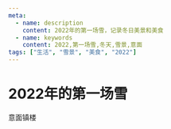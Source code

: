 ```yaml
---
meta:
  - name: description
    content: 2022年的第一场雪，记录冬日美景和美食
  - name: keywords
    content: 2022,第一场雪,冬天,雪景,意面
tags: ["生活", "雪景", "美食", "2022"]
---
```


# 2022年的第一场雪

意面镇楼

<ImgView title="番茄意面" url="https://z.wiki/images/20220123/19944f72b67a41c8ab540f84a9f92c90.png" />


<ImgView title="大雪" url="https://z.wiki/images/20220123/f414e7c48b83488bbaa01c306fa813d3.png" />


<ImgView title="大雪" url="https://z.wiki/images/20220123/f6b7f5cec4ff4013a3883727e8a880c5.png" />

<ImgView title="大雪" url="https://z.wiki/images/20220123/2aa5f7747b9544a2bf721f12d8863acc.png" />

<ImgView title="大雪" url="https://4.z.wiki/images/20220123/da52c0aecde248fa85eb2566623d37e4.png" />

<ImgView title="大雪" url="https://z.wiki/images/20220123/f3d39c796f374c7d827cf682fd8cd6b7.png" />

<ImgView title="大雪" url="https://z.wiki/images/20220123/357104453c74447da1bedf364125d5c7.png" />

<ImgView title="大雪" url="https://z.wiki/images/20220123/8223759e6285409a8e063660ba3ab5de.png" />

<ImgView title="大雪" url="https://z.wiki/images/20220123/57c0091219a0465899257da8b0050a86.png" />

<ImgView title="大雪" url="https://4.z.wiki/images/20220123/9e1ba343387f4b31b4621735622315e2.png" />

